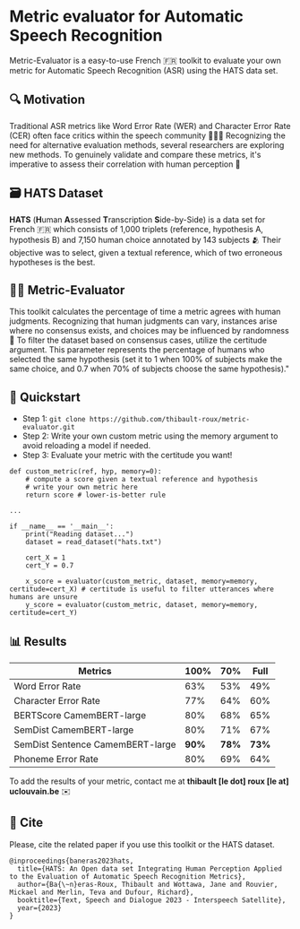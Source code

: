 # Metric evaluator for Automatic Speech Recognition

Metric-Evaluator is a easy-to-use French 🇫🇷 toolkit to evaluate your own metric for Automatic Speech Recognition (ASR) using the HATS data set.

## 🔍 Motivation

Traditional ASR metrics like Word Error Rate (WER) and Character Error Rate (CER) often face critics within the speech community 👩🏽‍🔬 Recognizing the need for alternative evaluation methods, several researchers are exploring new methods. To genuinely validate and compare these metrics, it's imperative to assess their correlation with human perception 🧠

## 🗃️ HATS Dataset

**HATS** (**H**uman **A**ssessed **T**ranscription **S**ide-by-Side) is a data set for French 🇫🇷 which consists of 1,000 triplets (reference, hypothesis A, hypothesis B) and 7,150 human choice annotated by 143 subjects 🫂 Their objective was to select, given a textual reference, which of two erroneous hypotheses is the best.

## 🧑‍🏫 Metric-Evaluator

This toolkit calculates the percentage of time a metric agrees with human judgments. Recognizing that human judgments can vary, instances arise where no consensus exists, and choices may be influenced by randomness 🎲 To filter the dataset based on consensus cases, utilize the certitude argument. This parameter represents the percentage of humans who selected the same hypothesis (set it to 1 when 100% of subjects make the same choice, and 0.7 when 70% of subjects choose the same hypothesis)."

## 🚀 Quickstart

- Step 1: ```git clone https://github.com/thibault-roux/metric-evaluator.git```
- Step 2: Write your own custom metric using the memory argument to avoid reloading a model if needed.
- Step 3: Evaluate your metric with the certitude you want!

```
def custom_metric(ref, hyp, memory=0):
    # compute a score given a textual reference and hypothesis
    # write your own metric here
    return score # lower-is-better rule

...
 
if __name__ == '__main__':
    print("Reading dataset...")
    dataset = read_dataset("hats.txt")

    cert_X = 1
    cert_Y = 0.7

    x_score = evaluator(custom_metric, dataset, memory=memory, certitude=cert_X) # certitude is useful to filter utterances where humans are unsure
    y_score = evaluator(custom_metric, dataset, memory=memory, certitude=cert_Y)
```

## 📊 Results

| Metrics                          | 100%      | 70%       | Full      |
| -------------------------------- | --------- | --------- | --------- |
| Word Error Rate                  | 63%       | 53%       | 49%       |
| Character Error Rate             | 77%       | 64%       | 60%       |
| BERTScore CamemBERT-large        | 80%       | 68%       | 65%       |
| SemDist CamemBERT-large          | 80%       | 71%       | 67%       |
| SemDist Sentence CamemBERT-large | **90%**   | **78%**   | **73%**   |
| Phoneme Error Rate               | 80%       | 69%       | 64%       |

To add the results of your metric, contact me at **thibault [le dot] roux [le at] uclouvain.be** ✉️

## 📜 Cite

Please, cite the related paper if you use this toolkit or the HATS dataset.

```
@inproceedings{baneras2023hats,
  title={HATS: An Open data set Integrating Human Perception Applied to the Evaluation of Automatic Speech Recognition Metrics},
  author={Ba{\~n}eras-Roux, Thibault and Wottawa, Jane and Rouvier, Mickael and Merlin, Teva and Dufour, Richard},
  booktitle={Text, Speech and Dialogue 2023 - Interspeech Satellite},
  year={2023}
}
```
